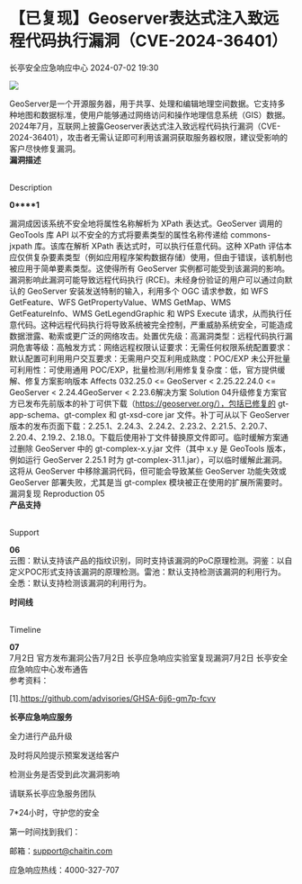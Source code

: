 #  【已复现】Geoserver表达式注入致远程代码执行漏洞（CVE-2024-36401）   
 长亭安全应急响应中心   2024-07-02 19:30  
  
![](https://mmbiz.qpic.cn/sz_mmbiz_jpg/FOh11C4BDicRibia5Mwkxv3mVCBKDlemyteeTFCeu1VrxsrYkI78ccJvZUNA5ibMcXZYRG2YCyaqib05M9DAb3wlnicA/640?wx_fmt=jpeg&from=appmsg "")  
  
GeoServer是一个开源服务器，用于共享、处理和编辑地理空间数据。它支持多种地图和数据标准，使用户能够通过网络访问和操作地理信息系统（GIS）数据。2024年7月，互联网上披露Geoserver表达式注入致远程代码执行漏洞（CVE-2024-36401），攻击者无需认证即可利用该漏洞获取服务器权限，建议受影响的客户尽快修复漏洞。  
**漏洞描述**  
  
   
Description   
  
  
  
**0****1**  
  
漏洞成因该系统不安全地将属性名称解析为 XPath 表达式。GeoServer 调用的 GeoTools 库 API 以不安全的方式将要素类型的属性名称传递给 commons-jxpath 库。该库在解析 XPath 表达式时，可以执行任意代码。这种 XPath 评估本应仅供复杂要素类型（例如应用程序架构数据存储）使用，但由于错误，该机制也被应用于简单要素类型。这使得所有 GeoServer 实例都可能受到该漏洞的影响。漏洞影响此漏洞可能导致远程代码执行 (RCE)。未经身份验证的用户可以通过向默认的 GeoServer 安装发送特制的输入，利用多个 OGC 请求参数，如 WFS GetFeature、WFS GetPropertyValue、WMS GetMap、WMS GetFeatureInfo、WMS GetLegendGraphic 和 WPS Execute 请求，从而执行任意代码。这种远程代码执行将导致系统被完全控制，严重威胁系统安全，可能造成数据泄露、勒索或更广泛的网络攻击。处置优先级：高漏洞类型：远程代码执行漏洞危害等级：高触发方式：网络远程权限认证要求：无需任何权限系统配置要求：默认配置可利用用户交互要求：无需用户交互利用成熟度：POC/EXP 未公开批量可利用性：可使用通用 POC/EXP，批量检测/利用修复复杂度：低，官方提供缓解、修复方案影响版本 Affects 032.25.0 <= GeoServer < 2.25.22.24.0 <= GeoServer < 2.24.4GeoServer < 2.23.6解决方案 Solution 04升级修复方案官方已发布先前版本的补丁可供下载（https://geoserver.org/），包括已修复的 gt-app-schema、gt-complex 和 gt-xsd-core jar 文件。补丁可从以下 GeoServer 版本的发布页面下载：2.25.1、2.24.3、2.24.2、2.23.2、2.21.5、2.20.7、2.20.4、2.19.2、2.18.0。下载后使用补丁文件替换原文件即可。临时缓解方案通过删除 GeoServer 中的 gt-complex-x.y.jar 文件（其中 x.y 是 GeoTools 版本，例如运行 GeoServer 2.25.1 时为 gt-complex-31.1.jar），可以临时缓解此漏洞。这将从 GeoServer 中移除漏洞代码，但可能会导致某些 GeoServer 功能失效或 GeoServer 部署失败，尤其是当 gt-complex 模块被正在使用的扩展所需要时。漏洞复现 Reproduction 05  
**产品支持**  
  
   
Support   
  
  
  
**06**  
云图：默认支持该产品的指纹识别，同时支持该漏洞的PoC原理检测。洞鉴：以自定义POC形式支持该漏洞的原理检测。雷池：默认支持检测该漏洞的利用行为。全悉：默认支持检测该漏洞的利用行为。  
  
  
**时间线**  
  
   
Timeline   
  
  
  
**07**  
7月2日 官方发布漏洞公告7月2日 长亭应急响应实验室复现漏洞7月2日 长亭安全应急响应中心发布通告  
参考资料：  
  
[1].https://github.com/advisories/GHSA-6jj6-gm7p-fcvv  
  
  
**长亭应急响应服务**  
  
  
  
  
全力进行产品升级  
  
及时将风险提示预案发送给客户  
  
检测业务是否受到此次漏洞影响  
  
请联系长亭应急服务团队  
  
7*24小时，守护您的安全  
  
  
第一时间找到我们：  
  
邮箱：support@chaitin.com  
  
应急响应热线：4000-327-707  
  
